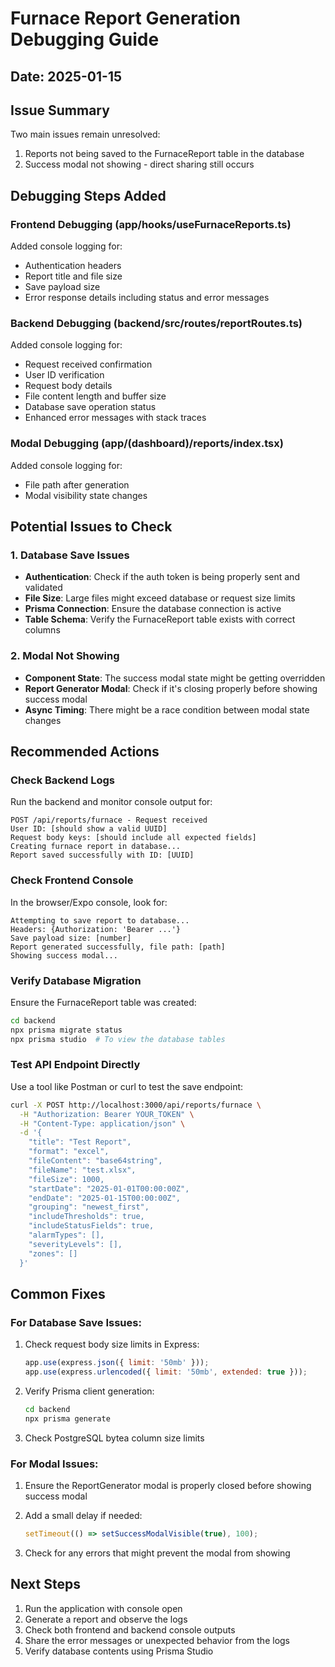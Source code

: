 # Furnace Report Generation Debugging Guide

## Date: 2025-01-15

## Issue Summary
Two main issues remain unresolved:
1. Reports not being saved to the FurnaceReport table in the database
2. Success modal not showing - direct sharing still occurs

## Debugging Steps Added

### Frontend Debugging (app/hooks/useFurnaceReports.ts)
Added console logging for:
- Authentication headers
- Report title and file size
- Save payload size
- Error response details including status and error messages

### Backend Debugging (backend/src/routes/reportRoutes.ts)
Added console logging for:
- Request received confirmation
- User ID verification
- Request body details
- File content length and buffer size
- Database save operation status
- Enhanced error messages with stack traces

### Modal Debugging (app/(dashboard)/reports/index.tsx)
Added console logging for:
- File path after generation
- Modal visibility state changes

## Potential Issues to Check

### 1. Database Save Issues
- **Authentication**: Check if the auth token is being properly sent and validated
- **File Size**: Large files might exceed database or request size limits
- **Prisma Connection**: Ensure the database connection is active
- **Table Schema**: Verify the FurnaceReport table exists with correct columns

### 2. Modal Not Showing
- **Component State**: The success modal state might be getting overridden
- **Report Generator Modal**: Check if it's closing properly before showing success modal
- **Async Timing**: There might be a race condition between modal state changes

## Recommended Actions

### Check Backend Logs
Run the backend and monitor console output for:
```
POST /api/reports/furnace - Request received
User ID: [should show a valid UUID]
Request body keys: [should include all expected fields]
Creating furnace report in database...
Report saved successfully with ID: [UUID]
```

### Check Frontend Console
In the browser/Expo console, look for:
```
Attempting to save report to database...
Headers: {Authorization: 'Bearer ...'}
Save payload size: [number]
Report generated successfully, file path: [path]
Showing success modal...
```

### Verify Database Migration
Ensure the FurnaceReport table was created:
```bash
cd backend
npx prisma migrate status
npx prisma studio  # To view the database tables
```

### Test API Endpoint Directly
Use a tool like Postman or curl to test the save endpoint:
```bash
curl -X POST http://localhost:3000/api/reports/furnace \
  -H "Authorization: Bearer YOUR_TOKEN" \
  -H "Content-Type: application/json" \
  -d '{
    "title": "Test Report",
    "format": "excel",
    "fileContent": "base64string",
    "fileName": "test.xlsx",
    "fileSize": 1000,
    "startDate": "2025-01-01T00:00:00Z",
    "endDate": "2025-01-15T00:00:00Z",
    "grouping": "newest_first",
    "includeThresholds": true,
    "includeStatusFields": true,
    "alarmTypes": [],
    "severityLevels": [],
    "zones": []
  }'
```

## Common Fixes

### For Database Save Issues:
1. Check request body size limits in Express:
   ```javascript
   app.use(express.json({ limit: '50mb' }));
   app.use(express.urlencoded({ limit: '50mb', extended: true }));
   ```

2. Verify Prisma client generation:
   ```bash
   cd backend
   npx prisma generate
   ```

3. Check PostgreSQL bytea column size limits

### For Modal Issues:
1. Ensure the ReportGenerator modal is properly closed before showing success modal
2. Add a small delay if needed:
   ```javascript
   setTimeout(() => setSuccessModalVisible(true), 100);
   ```

3. Check for any errors that might prevent the modal from showing

## Next Steps
1. Run the application with console open
2. Generate a report and observe the logs
3. Check both frontend and backend console outputs
4. Share the error messages or unexpected behavior from the logs
5. Verify database contents using Prisma Studio 